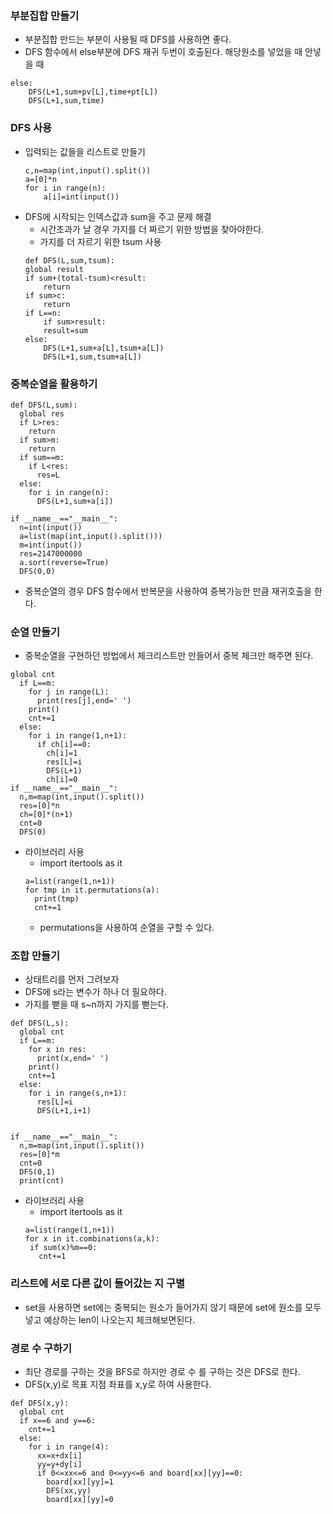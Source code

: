 ### 부분집합 만들기
- 부분집합 만드는 부분이 사용될 때 DFS를 사용하면 좋다.
- DFS 함수에서 else부분에 DFS 재귀 두번이 호출된다. 해당원소를 넣었을 때 안넣을 때
```
else:
    DFS(L+1,sum+pv[L],time+pt[L])
    DFS(L+1,sum,time)
```

### DFS 사용
- 입력되는 값들을 리스트로 만들기
    ```
    c,n=map(int,input().split())
    a=[0]*n
    for i in range(n):
        a[i]=int(input())
    ```
- DFS에 시작되는 인덱스값과 sum을 주고 문제 해결
    - 시간초과가 날 경우 가지를 더 짜르기 위한 방법을 찾아야한다.
    - 가지를 더 자르기 위한 tsum 사용
    ```
    def DFS(L,sum,tsum):
    global result
    if sum+(total-tsum)<result:
        return
    if sum>c:
        return 
    if L==n:
        if sum>result:
        result=sum
    else:
        DFS(L+1,sum+a[L],tsum+a[L])
        DFS(L+1,sum,tsum+a[L])
    ```

### 중복순열을 활용하기
```
def DFS(L,sum):
  global res
  if L>res:
    return
  if sum>m:
    return
  if sum==m:
    if L<res:
      res=L
  else:
    for i in range(n):
      DFS(L+1,sum+a[i])
  
if __name__=="__main__":
  n=int(input())
  a=list(map(int,input().split()))
  m=int(input())
  res=2147000000
  a.sort(reverse=True)
  DFS(0,0)
```
- 중복순열의 경우 DFS 함수에서 반복문을 사용하여 중복가능한 만큼 재귀호출을 한다.

### 순열 만들기
- 중복순열을 구현하던 방법에서 체크리스트만 만들어서 중복 체크만 해주면 된다.
```
global cnt
  if L==m:
    for j in range(L):
      print(res[j],end=' ')
    print()
    cnt+=1
  else:
    for i in range(1,n+1):
      if ch[i]==0:
        ch[i]=1
        res[L]=i
        DFS(L+1)
        ch[i]=0
if __name__=="__main__":
  n,m=map(int,input().split())
  res=[0]*n
  ch=[0]*(n+1)
  cnt=0
  DFS(0)
```
- 라이브러리 사용
  - import itertools as it 
  ```
  a=list(range(1,n+1))
  for tmp in it.permutations(a):
    print(tmp)
    cnt+=1
  ```
  - permutations을 사용하여 순열을 구할 수 있다.

### 조합 만들기
- 상태트리를 먼저 그려보자
- DFS에 s라는 변수가 하나 더 필요하다.
- 가지를 뻗을 때 s~n까지 가지를 뻗는다.
```
def DFS(L,s):
  global cnt
  if L==m:
    for x in res:
      print(x,end=' ')
    print()
    cnt+=1
  else:
    for i in range(s,n+1):
      res[L]=i
      DFS(L+1,i+1)


if __name__=="__main__":
  n,m=map(int,input().split())
  res=[0]*m
  cnt=0
  DFS(0,1)
  print(cnt)
```
- 라이브러리 사용
  - import itertools as it 
   ```
  a=list(range(1,n+1))
  for x in it.combinations(a,k):
    if sum(x)%m==0:
      cnt+=1
  ```

### 리스트에 서로 다른 값이 들어갔는 지 구별
- set을 사용하면 set에는 중복되는 원소가 들어가지 않기 때문에 set에 원소를 모두 넣고 예상하는 len이 나오는지 체크해보면된다.

### 경로 수 구하기
- 최단 경로를 구하는 것을 BFS로 하지만 경로 수 를 구하는 것은 DFS로 한다.
- DFS(x,y)로 목표 지점 좌표를 x,y로 하여 사용한다.
```
def DFS(x,y):
  global cnt
  if x==6 and y==6:
    cnt+=1
  else:
    for i in range(4):
      xx=x+dx[i]
      yy=y+dy[i]
      if 0<=xx<=6 and 0<=yy<=6 and board[xx][yy]==0:
        board[xx][yy]=1
        DFS(xx,yy)
        board[xx][yy]=0
```
